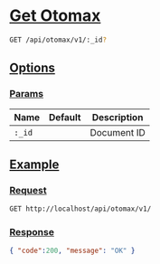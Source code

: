 # [Get Otomax]()

```bash
GET /api/otomax/v1/:_id?
```

## [Options]()

### [Params]()

Name | Default | Description
--- | --- | ---
`:_id` |  | Document ID

## [Example]()

### [Request]()

```bash
GET http://localhost/api/otomax/v1/
```

### [Response]()

```json
{ "code":200, "message": "OK" }
```